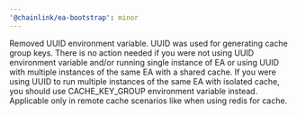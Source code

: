 ```yaml
---
'@chainlink/ea-bootstrap': minor
---
```


Removed UUID environment variable. UUID was used for generating cache group keys. There is no action needed if
you were not using UUID environment variable and/or
running single instance of EA or
using UUID with multiple instances of the same EA with a shared cache.
If you were using UUID to run multiple instances of the same EA with isolated cache, you should use CACHE_KEY_GROUP environment variable instead. Applicable only in remote cache scenarios like when using redis for cache.
